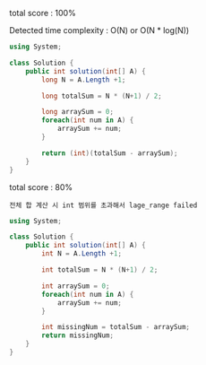 total score : 100% 

Detected time complexity : O(N) or O(N * log(N))


```C#
using System;

class Solution {
    public int solution(int[] A) {
        long N = A.Length +1;

        long totalSum = N * (N+1) / 2;

        long arraySum = 0;
        foreach(int num in A) {
            arraySum += num;
        }

        return (int)(totalSum - arraySum);
    }
}
```


total score : 80%

`전체 합 계산 시 int 범위를 초과해서 lage_range failed `

```C#
using System;

class Solution {
    public int solution(int[] A) {
        int N = A.Length +1;

        int totalSum = N * (N+1) / 2;

        int arraySum = 0;
        foreach(int num in A) {
            arraySum += num;
        }

        int missingNum = totalSum - arraySum;
        return missingNum;
    }
}
```
